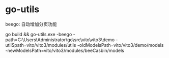 # go-utils

beego:
    自动增加分页功能
    
go build && go-utils.exe -beego -path=C:\Users\Administrator\go\src\vito\vito3\demo -utilSpath=vito/vito3/modules/utils -oldModelsPath=vito/vito3/demo/models -newModelsPath=vito/vito3/modules/beeCasbin/models